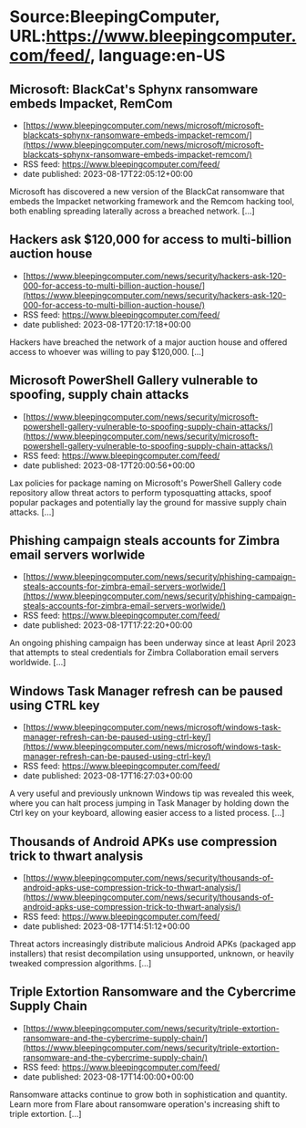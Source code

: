 # Source:BleepingComputer, URL:https://www.bleepingcomputer.com/feed/, language:en-US

## Microsoft: BlackCat's Sphynx ransomware embeds Impacket, RemCom
 - [https://www.bleepingcomputer.com/news/microsoft/microsoft-blackcats-sphynx-ransomware-embeds-impacket-remcom/](https://www.bleepingcomputer.com/news/microsoft/microsoft-blackcats-sphynx-ransomware-embeds-impacket-remcom/)
 - RSS feed: https://www.bleepingcomputer.com/feed/
 - date published: 2023-08-17T22:05:12+00:00

Microsoft has discovered a new version of the BlackCat ransomware that embeds the Impacket networking framework and the Remcom hacking tool, both enabling spreading laterally across a breached network. [...]

## Hackers ask $120,000 for access to multi-billion auction house
 - [https://www.bleepingcomputer.com/news/security/hackers-ask-120-000-for-access-to-multi-billion-auction-house/](https://www.bleepingcomputer.com/news/security/hackers-ask-120-000-for-access-to-multi-billion-auction-house/)
 - RSS feed: https://www.bleepingcomputer.com/feed/
 - date published: 2023-08-17T20:17:18+00:00

Hackers have breached the network of a major auction house and offered access to whoever was willing to pay $120,000. [...]

## Microsoft PowerShell Gallery vulnerable to spoofing, supply chain attacks
 - [https://www.bleepingcomputer.com/news/security/microsoft-powershell-gallery-vulnerable-to-spoofing-supply-chain-attacks/](https://www.bleepingcomputer.com/news/security/microsoft-powershell-gallery-vulnerable-to-spoofing-supply-chain-attacks/)
 - RSS feed: https://www.bleepingcomputer.com/feed/
 - date published: 2023-08-17T20:00:56+00:00

Lax policies for package naming on Microsoft's PowerShell Gallery code repository allow threat actors to perform typosquatting attacks, spoof popular packages and potentially lay the ground for massive supply chain attacks. [...]

## Phishing campaign steals accounts for Zimbra email servers worlwide
 - [https://www.bleepingcomputer.com/news/security/phishing-campaign-steals-accounts-for-zimbra-email-servers-worlwide/](https://www.bleepingcomputer.com/news/security/phishing-campaign-steals-accounts-for-zimbra-email-servers-worlwide/)
 - RSS feed: https://www.bleepingcomputer.com/feed/
 - date published: 2023-08-17T17:22:20+00:00

An ongoing phishing campaign has been underway since at least April 2023 that attempts to steal credentials for Zimbra Collaboration email servers worldwide. [...]

## Windows Task Manager refresh can be paused using CTRL key
 - [https://www.bleepingcomputer.com/news/microsoft/windows-task-manager-refresh-can-be-paused-using-ctrl-key/](https://www.bleepingcomputer.com/news/microsoft/windows-task-manager-refresh-can-be-paused-using-ctrl-key/)
 - RSS feed: https://www.bleepingcomputer.com/feed/
 - date published: 2023-08-17T16:27:03+00:00

A very useful and previously unknown Windows tip was revealed this week, where you can halt process jumping in Task Manager by holding down the Ctrl key on your keyboard, allowing easier access to a listed process. [...]

## Thousands of Android APKs use compression trick to thwart analysis
 - [https://www.bleepingcomputer.com/news/security/thousands-of-android-apks-use-compression-trick-to-thwart-analysis/](https://www.bleepingcomputer.com/news/security/thousands-of-android-apks-use-compression-trick-to-thwart-analysis/)
 - RSS feed: https://www.bleepingcomputer.com/feed/
 - date published: 2023-08-17T14:51:12+00:00

Threat actors increasingly distribute malicious Android APKs (packaged app installers) that resist decompilation using unsupported, unknown, or heavily tweaked compression algorithms. [...]

## Triple Extortion Ransomware and the Cybercrime Supply Chain
 - [https://www.bleepingcomputer.com/news/security/triple-extortion-ransomware-and-the-cybercrime-supply-chain/](https://www.bleepingcomputer.com/news/security/triple-extortion-ransomware-and-the-cybercrime-supply-chain/)
 - RSS feed: https://www.bleepingcomputer.com/feed/
 - date published: 2023-08-17T14:00:00+00:00

Ransomware attacks continue to grow both in sophistication and quantity. Learn more from Flare about ransomware operation's increasing shift to triple extortion. [...]

